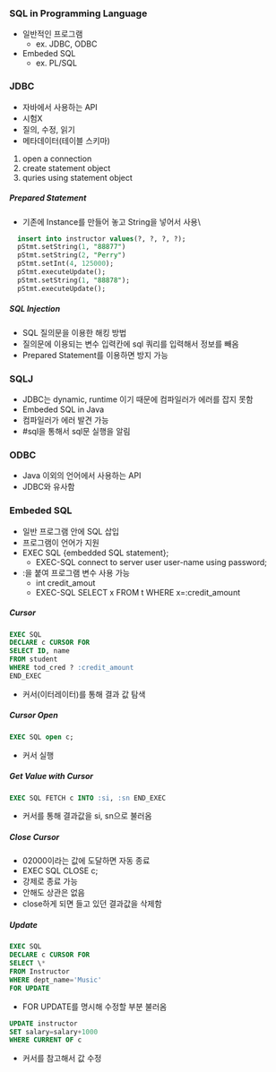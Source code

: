 ### SQL in Programming Language

- 일반적인 프로그램
  - ex. JDBC, ODBC
- Embeded SQL
  - ex. PL/SQL

### JDBC

- 자바에서 사용하는 API
- 시험X
- 질의, 수정, 읽기
- 메타데이터(테이블 스키마)

1. open a connection
2. create statement object
3. quries using statement object

##### Prepared Statement

- 기존에 Instance를 만들어 놓고 String을 넣어서 사용\

```sql
  insert into instructor values(?, ?, ?, ?);
  pStmt.setString(1, "88877")
  pStmt.setString(2, "Perry")
  pStmt.setInt(4, 125000);
  pStmt.executeUpdate();
  pStmt.setString(1, "88878");
  pStmt.executeUpdate();
```

##### SQL Injection

- SQL 질의문을 이용한 해킹 방법
- 질의문에 이용되는 변수 입력칸에 sql 쿼리를 입력해서 정보를 빼옴
- Prepared Statement를 이용하면 방지 가능

### SQLJ

- JDBC는 dynamic, runtime 이기 때문에 컴파일러가 에러를 잡지 못함
- Embeded SQL in Java
- 컴파일러가 에러 발견 가능
- #sql을 통해서 sql문 실행을 알림

### ODBC

- Java 이외의 언어에서 사용하는 API
- JDBC와 유사함

### Embeded SQL

- 일반 프로그램 안에 SQL 삽입
- 프로그램이 언어가 지원
- EXEC SQL {embedded SQL statement};
  - EXEC-SQL connect to server user user-name using password;
- :을 붙여 프로그램 변수 사용 가능
  - int credit_amout
  - EXEC-SQL SELECT x FROM t WHERE x=:credit_amount

##### Cursor

```sql
EXEC SQL
DECLARE c CURSOR FOR
SELECT ID, name
FROM student
WHERE tod_cred ? :credit_amount
END_EXEC
```

- 커서(이터레이터)를 통해 결과 값 탐색

##### Cursor Open

```sql
EXEC SQL open c;
```

- 커서 실행

##### Get Value with Cursor

```sql
EXEC SQL FETCH c INTO :si, :sn END_EXEC
```

- 커서를 통해 결과값을 si, sn으로 불러옴

##### Close Cursor

- 02000이라는 값에 도달하면 자동 종료
- EXEC SQL CLOSE c;
- 강제로 종료 가능
- 안해도 상관은 없음
- close하게 되면 들고 있던 결과값을 삭제함

##### Update

```sql
EXEC SQL
DECLARE c CURSOR FOR
SELECT \*
FROM Instructor
WHERE dept_name='Music'
FOR UPDATE
```

- FOR UPDATE를 명시해 수정할 부분 불러옴

```sql
UPDATE instructor
SET salary=salary+1000
WHERE CURRENT OF c
```

- 커서를 참고해서 값 수정
